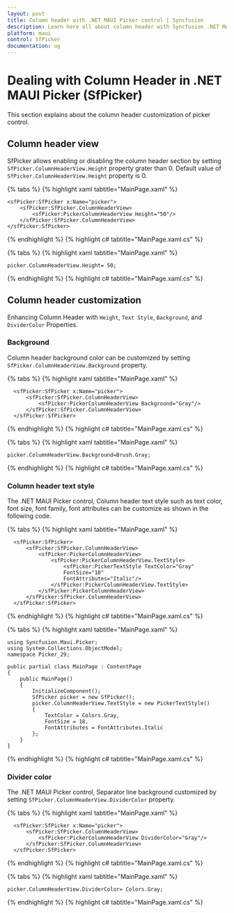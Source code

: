 ```yaml
---
layout: post
title: Column header with .NET MAUI Picker control | Syncfusion
description: Learn here all about column header with Syncfusion .NET MAUI Picker (SfPicker) control.
platform: maui
control: SfPicker
documentation: ug
---
```


# Dealing with Column Header in .NET MAUI Picker (SfPicker)

This section explains about the column header customization of picker control.

## Column header view

SfPicker allows enabling or disabling the column header section by setting  `SfPicker.ColumnHeaderView.Height` property grater than 0. Default value of `SfPicker.ColumnHeaderView.Height` property is 0.

{% tabs %}
{% highlight xaml tabtitle="MainPage.xaml" %}

<?xml version="1.0" encoding="utf-8" ?>
<ContentPage xmlns="http://schemas.microsoft.com/dotnet/2021/maui"
             xmlns:x="http://schemas.microsoft.com/winfx/2009/xaml"
             xmlns:sfPicker="clr-namespace:Syncfusion.Maui.Picker;assembly=Syncfusion.Maui.Picker"
             x:Class="Picker_29.MainPage">

    <sfPicker:SfPicker x:Name="picker">
        <sfPicker:SfPicker.ColumnHeaderView>
            <sfPicker:PickerColumnHeaderView Height="50"/>
        </sfPicker:SfPicker.ColumnHeaderView>
    </sfPicker:SfPicker>
</ContentPage>

{% endhighlight %}
{% highlight c# tabtitle="MainPage.xaml.cs" %}

{% tabs %}
{% highlight xaml tabtitle="MainPage.xaml" %}

    picker.ColumnHeaderView.Height= 50;

{% endhighlight %}
{% highlight c# tabtitle="MainPage.xaml.cs" %}

## Column header customization

Enhancing Column Header with `Height`, `Text Style`, `Background`, and `DividerColor` Properties.

### Background

Column header background color can be customized by setting `SfPicker.ColumnHeaderView.Background` property.

{% tabs %}
{% highlight xaml tabtitle="MainPage.xaml" %}

  <?xml version="1.0" encoding="utf-8" ?>
  <ContentPage xmlns="http://schemas.microsoft.com/dotnet/2021/maui"
              xmlns:x="http://schemas.microsoft.com/winfx/2009/xaml"
              xmlns:sfPicker="clr-namespace:Syncfusion.Maui.Picker;assembly=Syncfusion.Maui.Picker"
              x:Class="Picker_29.MainPage">

      <sfPicker:SfPicker x:Name="picker">
          <sfPicker:SfPicker.ColumnHeaderView>
              <sfPicker:PickerColumnHeaderView Background="Gray"/>
          </sfPicker:SfPicker.ColumnHeaderView>
      </sfPicker:SfPicker>
  </ContentPage>

{% endhighlight %}
{% highlight c# tabtitle="MainPage.xaml.cs" %}

{% tabs %}
{% highlight xaml tabtitle="MainPage.xaml" %}

    picker.ColumnHeaderView.Background=Brush.Gray;

{% endhighlight %}
{% highlight c# tabtitle="MainPage.xaml.cs" %}

### Column header text style

The .NET MAUI Picker control, Column header text style such as text color, font size, font family, font attributes can be customize as shown in the following code.

{% tabs %}
{% highlight xaml tabtitle="MainPage.xaml" %}

  <?xml version="1.0" encoding="utf-8" ?>
  <ContentPage xmlns="http://schemas.microsoft.com/dotnet/2021/maui"
              xmlns:x="http://schemas.microsoft.com/winfx/2009/xaml"
              xmlns:sfPicker="clr-namespace:Syncfusion.Maui.Picker;assembly=Syncfusion.Maui.Picker"
              xmlns:local ="clr-namespace:Picker_29"
              x:Class="Picker_29.MainPage">

      <sfPicker:SfPicker>
          <sfPicker:SfPicker.ColumnHeaderView>
              <sfPicker:PickerColumnHeaderView>
                  <sfPicker:PickerColumnHeaderView.TextStyle>
                      <sfPicker:PickerTextStyle TextColor="Gray" 
                      FontSize="18" 
                      FontAttributes="Italic"/>
                  </sfPicker:PickerColumnHeaderView.TextStyle>
              </sfPicker:PickerColumnHeaderView>
          </sfPicker:SfPicker.ColumnHeaderView>
      </sfPicker:SfPicker>
  </ContentPage>

{% endhighlight %}
{% highlight c# tabtitle="MainPage.xaml.cs" %}

{% tabs %}
{% highlight xaml tabtitle="MainPage.xaml" %}

    using Syncfusion.Maui.Picker;
    using System.Collections.ObjectModel;
    namespace Picker_29;
    
    public partial class MainPage : ContentPage
    {
        public MainPage()
        {
            InitializeComponent();
            SfPicker picker = new SfPicker();
            picker.ColumnHeaderView.TextStyle = new PickerTextStyle()
            {
                TextColor = Colors.Gray,
                FontSize = 18,
                FontAttributes = FontAttributes.Italic
            };
        }
    }

{% endhighlight %}
{% highlight c# tabtitle="MainPage.xaml.cs" %}

### Divider color

The .NET MAUI Picker control, Separator line background customized by setting `SfPicker.ColumnHeaderView.DividerColor` property.

{% tabs %}
{% highlight xaml tabtitle="MainPage.xaml" %}

  <?xml version="1.0" encoding="utf-8" ?>
  <ContentPage xmlns="http://schemas.microsoft.com/dotnet/2021/maui"
              xmlns:x="http://schemas.microsoft.com/winfx/2009/xaml"
              xmlns:sfPicker="clr-namespace:Syncfusion.Maui.Picker;assembly=Syncfusion.Maui.Picker"
              xmlns:local ="clr-namespace:Picker_29"
              x:Class="Picker_29.MainPage">

      <sfPicker:SfPicker x:Name="picker">
          <sfPicker:SfPicker.ColumnHeaderView>
              <sfPicker:PickerColumnHeaderView DividerColor="Gray"/>
          </sfPicker:SfPicker.ColumnHeaderView>
      </sfPicker:SfPicker>
  </ContentPage>

{% endhighlight %}
{% highlight c# tabtitle="MainPage.xaml.cs" %}

{% tabs %}
{% highlight xaml tabtitle="MainPage.xaml" %}

    picker.ColumnHeaderView.DividerColor= Colors.Gray;

{% endhighlight %}
{% highlight c# tabtitle="MainPage.xaml.cs" %}